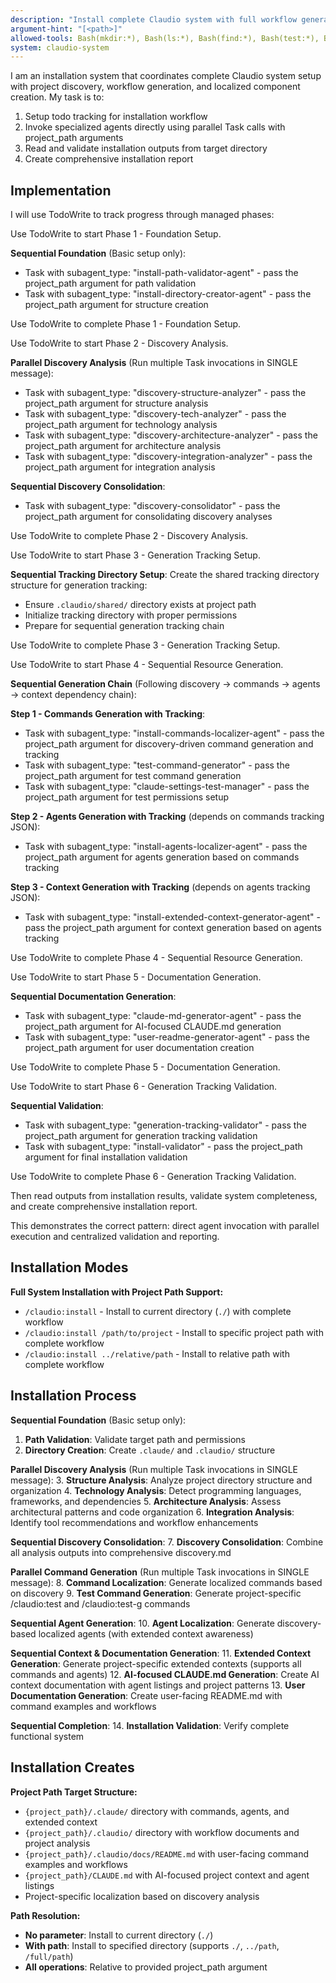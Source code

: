 ```yaml
---
description: "Install complete Claudio system with full workflow generation and project path coordination"
argument-hint: "[<path>]"
allowed-tools: Bash(mkdir:*), Bash(ls:*), Bash(find:*), Bash(test:*), Bash(pwd:*)
system: claudio-system
---
```


I am an installation system that coordinates complete Claudio system setup with project discovery, workflow generation, and localized component creation. My task is to:

1. Setup todo tracking for installation workflow
2. Invoke specialized agents directly using parallel Task calls with project_path arguments
3. Read and validate installation outputs from target directory
4. Create comprehensive installation report

## Implementation

I will use TodoWrite to track progress through managed phases:

Use TodoWrite to start Phase 1 - Foundation Setup.

**Sequential Foundation** (Basic setup only):
- Task with subagent_type: "install-path-validator-agent" - pass the project_path argument for path validation
- Task with subagent_type: "install-directory-creator-agent" - pass the project_path argument for structure creation

Use TodoWrite to complete Phase 1 - Foundation Setup.

Use TodoWrite to start Phase 2 - Discovery Analysis.

**Parallel Discovery Analysis** (Run multiple Task invocations in SINGLE message):
- Task with subagent_type: "discovery-structure-analyzer" - pass the project_path argument for structure analysis
- Task with subagent_type: "discovery-tech-analyzer" - pass the project_path argument for technology analysis
- Task with subagent_type: "discovery-architecture-analyzer" - pass the project_path argument for architecture analysis
- Task with subagent_type: "discovery-integration-analyzer" - pass the project_path argument for integration analysis

**Sequential Discovery Consolidation**:
- Task with subagent_type: "discovery-consolidator" - pass the project_path argument for consolidating discovery analyses

Use TodoWrite to complete Phase 2 - Discovery Analysis.

Use TodoWrite to start Phase 3 - Generation Tracking Setup.

**Sequential Tracking Directory Setup**:
Create the shared tracking directory structure for generation tracking:
- Ensure `.claudio/shared/` directory exists at project path
- Initialize tracking directory with proper permissions
- Prepare for sequential generation tracking chain

Use TodoWrite to complete Phase 3 - Generation Tracking Setup.

Use TodoWrite to start Phase 4 - Sequential Resource Generation.

**Sequential Generation Chain** (Following discovery → commands → agents → context dependency chain):

**Step 1 - Commands Generation with Tracking**:
- Task with subagent_type: "install-commands-localizer-agent" - pass the project_path argument for discovery-driven command generation and tracking
- Task with subagent_type: "test-command-generator" - pass the project_path argument for test command generation
- Task with subagent_type: "claude-settings-test-manager" - pass the project_path argument for test permissions setup

**Step 2 - Agents Generation with Tracking** (depends on commands tracking JSON):
- Task with subagent_type: "install-agents-localizer-agent" - pass the project_path argument for agents generation based on commands tracking

**Step 3 - Context Generation with Tracking** (depends on agents tracking JSON):
- Task with subagent_type: "install-extended-context-generator-agent" - pass the project_path argument for context generation based on agents tracking

Use TodoWrite to complete Phase 4 - Sequential Resource Generation.

Use TodoWrite to start Phase 5 - Documentation Generation.

**Sequential Documentation Generation**:
- Task with subagent_type: "claude-md-generator-agent" - pass the project_path argument for AI-focused CLAUDE.md generation
- Task with subagent_type: "user-readme-generator-agent" - pass the project_path argument for user documentation creation

Use TodoWrite to complete Phase 5 - Documentation Generation.

Use TodoWrite to start Phase 6 - Generation Tracking Validation.

**Sequential Validation**:
- Task with subagent_type: "generation-tracking-validator" - pass the project_path argument for generation tracking validation
- Task with subagent_type: "install-validator" - pass the project_path argument for final installation validation

Use TodoWrite to complete Phase 6 - Generation Tracking Validation.

Then read outputs from installation results, validate system completeness, and create comprehensive installation report.

This demonstrates the correct pattern: direct agent invocation with parallel execution and centralized validation and reporting.

## Installation Modes

**Full System Installation with Project Path Support:**
- `/claudio:install` - Install to current directory (`./`) with complete workflow
- `/claudio:install /path/to/project` - Install to specific project path with complete workflow
- `/claudio:install ../relative/path` - Install to relative path with complete workflow

## Installation Process

**Sequential Foundation** (Basic setup only):
1. **Path Validation**: Validate target path and permissions
2. **Directory Creation**: Create `.claude/` and `.claudio/` structure

**Parallel Discovery Analysis** (Run multiple Task invocations in SINGLE message):
3. **Structure Analysis**: Analyze project directory structure and organization
4. **Technology Analysis**: Detect programming languages, frameworks, and dependencies
5. **Architecture Analysis**: Assess architectural patterns and code organization
6. **Integration Analysis**: Identify tool recommendations and workflow enhancements

**Sequential Discovery Consolidation**:
7. **Discovery Consolidation**: Combine all analysis outputs into comprehensive discovery.md

**Parallel Command Generation** (Run multiple Task invocations in SINGLE message):
8. **Command Localization**: Generate localized commands based on discovery
9. **Test Command Generation**: Generate project-specific /claudio:test and /claudio:test-g commands

**Sequential Agent Generation**:
10. **Agent Localization**: Generate discovery-based localized agents (with extended context awareness)

**Sequential Context & Documentation Generation**:
11. **Extended Context Generation**: Generate project-specific extended contexts (supports all commands and agents)
12. **AI-focused CLAUDE.md Generation**: Create AI context documentation with agent listings and project patterns
13. **User Documentation Generation**: Create user-facing README.md with command examples and workflows

**Sequential Completion**:
14. **Installation Validation**: Verify complete functional system

## Installation Creates

**Project Path Target Structure:**
- `{project_path}/.claude/` directory with commands, agents, and extended context
- `{project_path}/.claudio/` directory with workflow documents and project analysis
- `{project_path}/.claudio/docs/README.md` with user-facing command examples and workflows
- `{project_path}/CLAUDE.md` with AI-focused project context and agent listings
- Project-specific localization based on discovery analysis

**Path Resolution:**
- **No parameter**: Install to current directory (`./`)
- **With path**: Install to specified directory (supports `./`, `../path`, `/full/path`)
- **All operations**: Relative to provided project_path argument